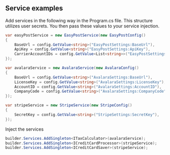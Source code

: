 ## Service examples

Add services in the following way in the Program.cs file. This structure utilizes user secrets. You then pass these values to your service injection.

```csharp
var easyPostService = new EasyPostService(new EasyPostConfig()
{
    BaseUrl = config.GetValue<string>("EasyPostSettings:BaseUrl"),
    ApiKey = config.GetValue<string>("EasyPostSettings:ApiKey"),
    CarrierAccountIDs = config.GetValue<List<string>>("EasyPostSettings:CarrierAccountIDs")
});

var avalaraService = new AvalaraService(new AvalaraConfig()
{
    BaseUrl = config.GetValue<string>("AvalaraSettings:BaseUrl"),
    LicenseKey = config.GetValue<string>("AvalaraSettings:LicenseKey"),
    AccountID = config.GetValue<string>("AvalaraSettings:AccountID"),
    CompanyCode = config.GetValue<string>("AvalaraSettings:CompanyCode")
});

var stripeService = new StripeService(new StripeConfig()
{
    SecretKey = config.GetValue<string>("StripeSettings:SecretKey"),
});
```

Inject the services

```csharp
builder.Services.AddSingleton<ITaxCalculator>(avalaraService);
builder.Services.AddSingleton<ICreditCardProcessor>(stripeService);
builder.Services.AddSingleton<ICreditCardSaver>(stripeService);
```